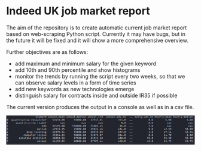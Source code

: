 # Indeed UK job market report

The aim of the repository is to create automatic current job market report based on web-scraping Python script. 
Currently it may have bugs, but in the future it will be fixed and it will show a more comprehensive overview.

Further objectives are as follows:

* add maximum and minimum salary for the given keyword
* add 10th and 90th percentile and show histograms
* monitor the trends by running the script every two weeks, so that we can observe salary levels in a form of time series
* add new keywords as new technologies emerge
* distinguish salary for contracts inside and outside IR35 if possible

The current version produces the output in a console as well as in a csv file.

![alt text](./console_output.png)
